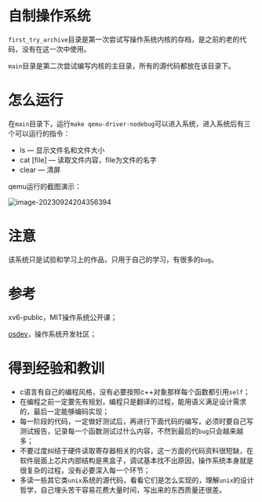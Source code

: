 # 自制操作系统
`first_try_archive`目录是第一次尝试写操作系统内核的存档，是之前的老的代码，没有在这一次中使用。

`main`目录是第二次尝试编写内核的主目录，所有的源代码都放在该目录下。

# 怎么运行

在`main`目录下，运行`make qemu-driver-nodebug`可以进入系统，进入系统后有三个可以运行的指令：

* ls — 显示文件名和文件大小
* cat [file] — 读取文件内容，file为文件的名字
* clear — 清屏

qemu运行的截图演示：

![image-20230924204356394](https://gitee.com/ningbocai/pictures/raw/master/20230924/image-20230924204356394.png)

# 注意

该系统只是试验和学习上的作品，只用于自己的学习，有很多的`bug`。

# 参考

xv6-public，MIT操作系统公开课；

[osdev](https://wiki.osdev.org/Main_Page)，操作系统开发社区；

# 得到经验和教训

* c语言有自己的编程风格，没有必要按照c++对象那样每个函数都引用`self`；
* 在编程之前一定要先有规划，编程只是翻译的过程，能用语义满足设计需求的，最后一定能够编码实现；
* 每一阶段的代码，一定做好测试后，再进行下面代码的编写，必须时要自己写测试报告，记录每一个函数测试过什么内容，不然到最后的`bug`只会越来越多；
* 不要过度纠结于硬件读取寄存器相关的内容，这一方面的代码资料很短缺，在软件层面上芯片内部结构是黑盒子，调试基本找不出原因，操作系统本身就是很复杂的过程，没有必要深入每一个环节；
* 多读一些其它类`unix`系统的源代码，看看它们是怎么实现的，理解`unix`的设计哲学，自己埋头苦干容易花费大量时间，写出来的东西质量还很差。
